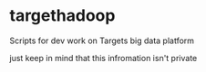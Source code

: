 targethadoop
============

Scripts for dev work on Targets big data platform

just keep in mind that this infromation isn't private 
